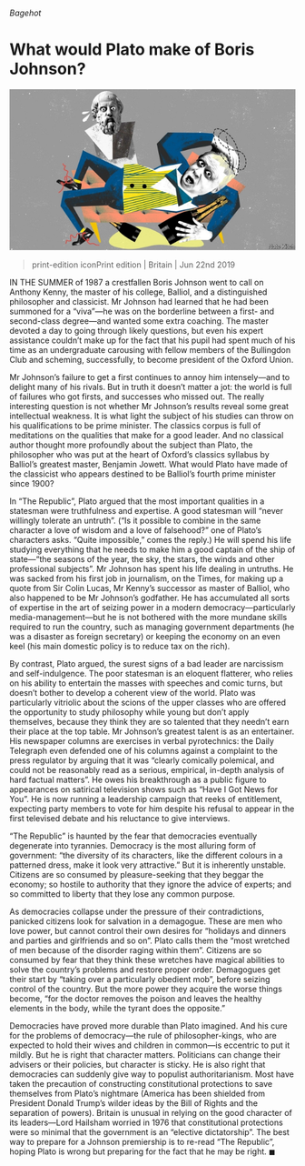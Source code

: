 ###### Bagehot

# What would Plato make of Boris Johnson? 

![image](images/20190622_BRD000_0.jpg) 

> print-edition iconPrint edition | Britain | Jun 22nd 2019 

IN THE SUMMER of 1987 a crestfallen Boris Johnson went to call on Anthony Kenny, the master of his college, Balliol, and a distinguished philosopher and classicist. Mr Johnson had learned that he had been summoned for a “viva”—he was on the borderline between a first- and second-class degree—and wanted some extra coaching. The master devoted a day to going through likely questions, but even his expert assistance couldn’t make up for the fact that his pupil had spent much of his time as an undergraduate carousing with fellow members of the Bullingdon Club and scheming, successfully, to become president of the Oxford Union. 

Mr Johnson’s failure to get a first continues to annoy him intensely—and to delight many of his rivals. But in truth it doesn’t matter a jot: the world is full of failures who got firsts, and successes who missed out. The really interesting question is not whether Mr Johnson’s results reveal some great intellectual weakness. It is what light the subject of his studies can throw on his qualifications to be prime minister. The classics corpus is full of meditations on the qualities that make for a good leader. And no classical author thought more profoundly about the subject than Plato, the philosopher who was put at the heart of Oxford’s classics syllabus by Balliol’s greatest master, Benjamin Jowett. What would Plato have made of the classicist who appears destined to be Balliol’s fourth prime minister since 1900? 

In “The Republic”, Plato argued that the most important qualities in a statesman were truthfulness and expertise. A good statesman will “never willingly tolerate an untruth”. (“Is it possible to combine in the same character a love of wisdom and a love of falsehood?” one of Plato’s characters asks. “Quite impossible,” comes the reply.) He will spend his life studying everything that he needs to make him a good captain of the ship of state—“the seasons of the year, the sky, the stars, the winds and other professional subjects”. Mr Johnson has spent his life dealing in untruths. He was sacked from his first job in journalism, on the Times, for making up a quote from Sir Colin Lucas, Mr Kenny’s successor as master of Balliol, who also happened to be Mr Johnson’s godfather. He has accumulated all sorts of expertise in the art of seizing power in a modern democracy—particularly media-management—but he is not bothered with the more mundane skills required to run the country, such as managing government departments (he was a disaster as foreign secretary) or keeping the economy on an even keel (his main domestic policy is to reduce tax on the rich). 

By contrast, Plato argued, the surest signs of a bad leader are narcissism and self-indulgence. The poor statesman is an eloquent flatterer, who relies on his ability to entertain the masses with speeches and comic turns, but doesn’t bother to develop a coherent view of the world. Plato was particularly vitriolic about the scions of the upper classes who are offered the opportunity to study philosophy while young but don’t apply themselves, because they think they are so talented that they needn’t earn their place at the top table. Mr Johnson’s greatest talent is as an entertainer. His newspaper columns are exercises in verbal pyrotechnics: the Daily Telegraph even defended one of his columns against a complaint to the press regulator by arguing that it was “clearly comically polemical, and could not be reasonably read as a serious, empirical, in-depth analysis of hard factual matters”. He owes his breakthrough as a public figure to appearances on satirical television shows such as “Have I Got News for You”. He is now running a leadership campaign that reeks of entitlement, expecting party members to vote for him despite his refusal to appear in the first televised debate and his reluctance to give interviews. 

“The Republic” is haunted by the fear that democracies eventually degenerate into tyrannies. Democracy is the most alluring form of government: “the diversity of its characters, like the different colours in a patterned dress, make it look very attractive.” But it is inherently unstable. Citizens are so consumed by pleasure-seeking that they beggar the economy; so hostile to authority that they ignore the advice of experts; and so committed to liberty that they lose any common purpose. 

As democracies collapse under the pressure of their contradictions, panicked citizens look for salvation in a demagogue. These are men who love power, but cannot control their own desires for “holidays and dinners and parties and girlfriends and so on”. Plato calls them the “most wretched of men because of the disorder raging within them”. Citizens are so consumed by fear that they think these wretches have magical abilities to solve the country’s problems and restore proper order. Demagogues get their start by “taking over a particularly obedient mob”, before seizing control of the country. But the more power they acquire the worse things become, “for the doctor removes the poison and leaves the healthy elements in the body, while the tyrant does the opposite.” 

Democracies have proved more durable than Plato imagined. And his cure for the problems of democracy—the rule of philosopher-kings, who are expected to hold their wives and children in common—is eccentric to put it mildly. But he is right that character matters. Politicians can change their advisers or their policies, but character is sticky. He is also right that democracies can suddenly give way to populist authoritarianism. Most have taken the precaution of constructing constitutional protections to save themselves from Plato’s nightmare (America has been shielded from President Donald Trump’s wilder ideas by the Bill of Rights and the separation of powers). Britain is unusual in relying on the good character of its leaders—Lord Hailsham worried in 1976 that constitutional protections were so minimal that the government is an “elective dictatorship”. The best way to prepare for a Johnson premiership is to re-read “The Republic”, hoping Plato is wrong but preparing for the fact that he may be right. ◼ 

